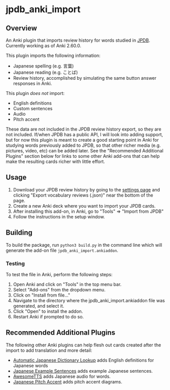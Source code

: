 # jpdb_anki_import

## Overview

An Anki plugin that imports review history for words studied in [JPDB](https://jpdb.io). Currently working as of Anki 2.60.0.

This plugin imports the following information:
* Japanese spelling (e.g. 言葉)
* Japanese reading (e.g. ことば)
* Review history, accomplished by simulating the same button answer responses in Anki.

This plugin *does not* import:
* English definitions
* Custom sentences
* Audio
* Pitch accent

These data are not included in the JPDB review history export, so they are not included.
If/when JPDB has a public API, I will look into adding support, but for now this plugin 
is meant to create a good starting point in Anki for studying words previously added to JPDB,
so that other richer media (e.g. pictures, video, etc) can be added later.
See the "Recommended Additional Plugins" section below for links to some other Anki add-ons that can help
make the resulting cards richer with little effort.

## Usage

1. Download your JPDB review history by going to the [settings page](https://jpdb.io/settings) and clicking
   "Export vocabulary reviews (.json)" near the bottom of the page.
2. Create a new Anki deck where you want to import your JPDB cards.
3. After installing this add-on, in Anki, go to "Tools" => "Import from JPDB"
4. Follow the instructions in the setup window.

## Building
To build the package, run `python3 build.py` in the command line which will generate the add-on file `jpdb_anki_import.ankiaddon`.

### Testing
To test the file in Anki, perform the following steps:

1. Open Anki and click on "Tools" in the top menu bar.
2. Select "Add-ons" from the dropdown menu.
3. Click on "Install from file..."
4. Navigate to the directory where the jpdb_anki_import.ankiaddon file was generated, and select it.
5. Click "Open" to install the addon.
6. Restart Anki if prompted to do so.

## Recommended Additional Plugins

The following other Anki plugins can help flesh out cards created after the import to add translation and more detail:

* [Automatic Japanese Dictionary Lookup](https://ankiweb.net/shared/info/1015321168) adds English definitions for Japanese words
* [Japanese Example Sentences](https://ankiweb.net/shared/info/2413435972) adds example Japanese sentences.
* [AwesomeTTS](https://ankiweb.net/shared/info/1436550454) adds Japanese audio for words.
* [Japanese Pitch Accent](https://ankiweb.net/shared/info/148002038) adds pitch accent diagrams.
